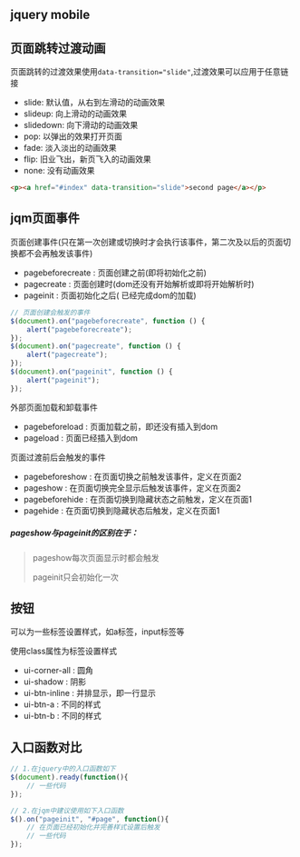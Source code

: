 ## jquery mobile



## 页面跳转过渡动画

页面跳转的过渡效果使用`data-transition="slide"`,过渡效果可以应用于任意链接

* slide: 默认值，从右到左滑动的动画效果
* slideup: 向上滑动的动画效果
* slidedown: 向下滑动的动画效果
* pop: 以弹出的效果打开页面
* fade: 淡入淡出的动画效果
* flip: 旧业飞出，新页飞入的动画效果
* none: 没有动画效果

```html
<p><a href="#index" data-transition="slide">second page</a></p>
```



## jqm页面事件

页面创建事件(只在第一次创建或切换时才会执行该事件，第二次及以后的页面切换都不会再触发该事件)

* pagebeforecreate : 页面创建之前(即将初始化之前)
* pagecreate : 页面创建时(dom还没有开始解析或即将开始解析时)
* pageinit : 页面初始化之后( 已经完成dom的加载)

```javascript
// 页面创建会触发的事件
$(document).on("pagebeforecreate", function () {
  	alert("pagebeforecreate");
});
$(document).on("pagecreate", function () {
  	alert("pagecreate");
});
$(document).on("pageinit", function () {
  	alert("pageinit");
});
```

外部页面加载和卸载事件

* pagebeforeload : 页面加载之前，即还没有插入到dom
* pageload : 页面已经插入到dom



页面过渡前后会触发的事件

* pagebeforeshow : 在页面切换之前触发该事件，定义在页面2
* pageshow : 在页面切换完全显示后触发该事件，定义在页面2
* pagebeforehide : 在页面切换到隐藏状态之前触发，定义在页面1
* pagehide : 在页面切换到隐藏状态后触发，定义在页面1



##### pageshow与pageinit的区别在于：

> pageshow每次页面显示时都会触发
>
> pageinit只会初始化一次





## 按钮

可以为一些标签设置样式，如a标签，input标签等

使用class属性为标签设置样式

* ui-corner-all : 圆角
* ui-shadow : 阴影
* ui-btn-inline : 并排显示，即一行显示
* ui-btn-a : 不同的样式
* ui-btn-b : 不同的样式





## 入口函数对比

```javascript
// 1.在jquery中的入口函数如下
$(document).ready(function(){
  	// 一些代码
});

// 2.在jqm中建议使用如下入口函数
$().on("pageinit", "#page", function(){
  	// 在页面已经初始化并完善样式设置后触发
  	// 一些代码
});
```


